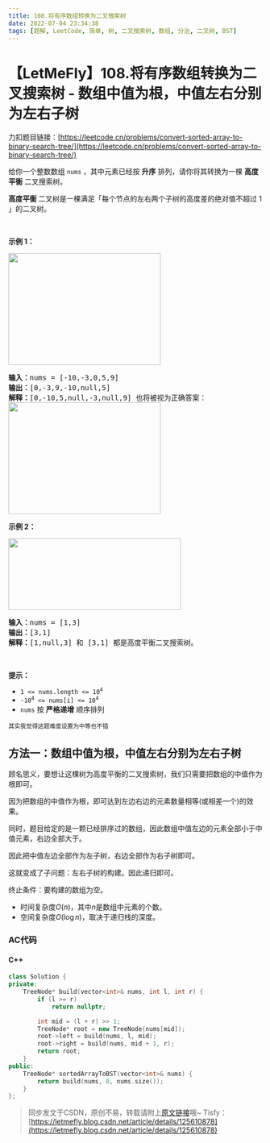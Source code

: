 ```yaml
---
title: 108.将有序数组转换为二叉搜索树
date: 2022-07-04 23:34:38
tags: [题解, LeetCode, 简单, 树, 二叉搜索树, 数组, 分治, 二叉树, BST]
---
```


# 【LetMeFly】108.将有序数组转换为二叉搜索树 - 数组中值为根，中值左右分别为左右子树

力扣题目链接：[https://leetcode.cn/problems/convert-sorted-array-to-binary-search-tree/](https://leetcode.cn/problems/convert-sorted-array-to-binary-search-tree/)

<p>给你一个整数数组 <code>nums</code> ，其中元素已经按 <strong>升序</strong> 排列，请你将其转换为一棵 <strong>高度平衡</strong> 二叉搜索树。</p>

<p><strong>高度平衡 </strong>二叉树是一棵满足「每个节点的左右两个子树的高度差的绝对值不超过 1 」的二叉树。</p>

<p>&nbsp;</p>

<p><strong>示例 1：</strong></p>
<img alt="" src="https://assets.leetcode.com/uploads/2021/02/18/btree1.jpg" style="width: 302px; height: 222px;" />
<pre>
<strong>输入：</strong>nums = [-10,-3,0,5,9]
<strong>输出：</strong>[0,-3,9,-10,null,5]
<strong>解释：</strong>[0,-10,5,null,-3,null,9] 也将被视为正确答案：
<img alt="" src="https://assets.leetcode.com/uploads/2021/02/18/btree2.jpg" style="width: 302px; height: 222px;" />
</pre>

<p><strong>示例 2：</strong></p>
<img alt="" src="https://assets.leetcode.com/uploads/2021/02/18/btree.jpg" style="width: 342px; height: 142px;" />
<pre>
<strong>输入：</strong>nums = [1,3]
<strong>输出：</strong>[3,1]
<strong>解释：</strong>[1,null,3] 和 [3,1] 都是高度平衡二叉搜索树。
</pre>

<p>&nbsp;</p>

<p><strong>提示：</strong></p>

<ul>
	<li><code>1 &lt;= nums.length &lt;= 10<sup>4</sup></code></li>
	<li><code>-10<sup>4</sup> &lt;= nums[i] &lt;= 10<sup>4</sup></code></li>
	<li><code>nums</code> 按 <strong>严格递增</strong> 顺序排列</li>
</ul>

<small>其实我觉得这题难度设置为中等也不错</small>
    
## 方法一：数组中值为根，中值左右分别为左右子树

顾名思义，要想让这棵树为高度平衡的二叉搜索树，我们只需要把数组的中值作为根即可。

因为把数组的中值作为根，即可达到左边右边的元素数量相等(或相差一个)的效果。

同时，题目给定的是一颗已经排序过的数组，因此数组中值左边的元素全部小于中值元素，右边全部大于。

因此把中值左边全部作为左子树，右边全部作为右子树即可。

这就变成了子问题：左右子树的构建。因此递归即可。

终止条件：要构建的数组为空。

+ 时间复杂度$O(n)$，其中$n$是数组中元素的个数。
+ 空间复杂度$O(\log n)$，取决于递归栈的深度。

### AC代码

#### C++

```cpp
class Solution {
private:
    TreeNode* build(vector<int>& nums, int l, int r) {
        if (l >= r)
            return nullptr;

        int mid = (l + r) >> 1;
        TreeNode* root = new TreeNode(nums[mid]);
        root->left = build(nums, l, mid);
        root->right = build(nums, mid + 1, r);
        return root;
    }
public:
    TreeNode* sortedArrayToBST(vector<int>& nums) {
        return build(nums, 0, nums.size());
    }
};
```

> 同步发文于CSDN，原创不易，转载请附上[原文链接](https://leetcode.letmefly.xyz/2022/07/04/LeetCode%200108.%E5%B0%86%E6%9C%89%E5%BA%8F%E6%95%B0%E7%BB%84%E8%BD%AC%E6%8D%A2%E4%B8%BA%E4%BA%8C%E5%8F%89%E6%90%9C%E7%B4%A2%E6%A0%91/)哦~
> Tisfy：[https://letmefly.blog.csdn.net/article/details/125610878](https://letmefly.blog.csdn.net/article/details/125610878)
